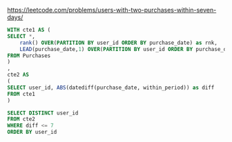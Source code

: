 https://leetcode.com/problems/users-with-two-purchases-within-seven-days/

```sql
WITH cte1 AS (
SELECT *, 
    rank() OVER(PARTITION BY user_id ORDER BY purchase_date) as rnk,
    LEAD(purchase_date,1) OVER(PARTITION BY user_id ORDER BY purchase_date) as within_period
FROM Purchases
)
,
cte2 AS 
(
SELECT user_id, ABS(datediff(purchase_date, within_period)) as diff
FROM cte1 
)

SELECT DISTINCT user_id
FROM cte2
WHERE diff <= 7
ORDER BY user_id
```
